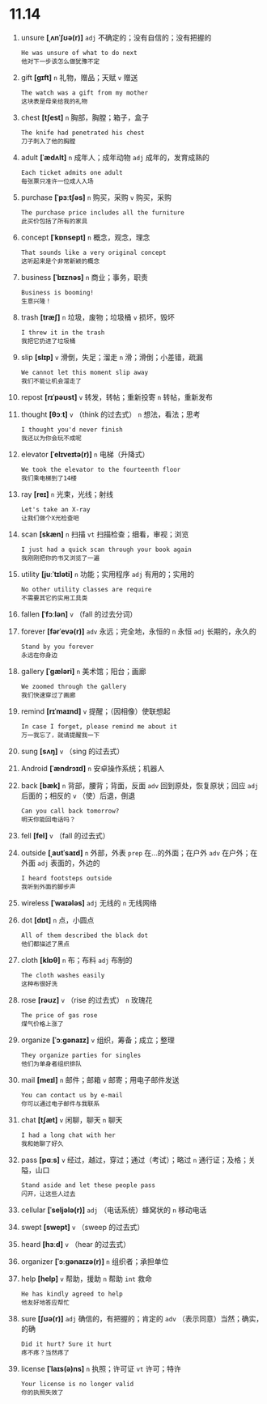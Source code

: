 # 11.14

1. unsure **[ˌʌnˈʃʊə(r)]** `adj` 不确定的；没有自信的；没有把握的

   ```
   He was unsure of what to do next
   他对下一步该怎么做犹豫不定
   ```

2. gift **[ɡɪft]** `n` 礼物，赠品；天赋 `v` 赠送

   ```
   The watch was a gift from my mother
   这块表是母亲给我的礼物
   ```

3. chest **[tʃest]** `n` 胸部，胸膛；箱子，盒子

   ```
   The knife had penetrated his chest
   刀子刺入了他的胸膛
   ```

4. adult **[ˈædʌlt]** `n` 成年人；成年动物 `adj` 成年的，发育成熟的

   ```
   Each ticket admits one adult
   每张票只准许一位成人入场
   ```

5. purchase **[ˈpɜːtʃəs]** `n` 购买，采购 `v` 购买，采购

   ```
   The purchase price includes all the furniture
   此买价包括了所有的家具
   ```

6. concept **[ˈkɒnsept]** `n` 概念，观念，理念

   ```
   That sounds like a very original concept
   这听起来是个非常新颖的概念
   ```

7. business **[ˈbɪznəs]** `n` 商业；事务，职责

   ```
   Business is booming!
   生意兴隆！
   ```

8. trash **[træʃ]** `n` 垃圾，废物；垃圾桶 `v` 损坏，毁坏

   ```
   I threw it in the trash
   我把它扔进了垃圾桶
   ```

9. slip **[slɪp]** `v` 滑倒，失足；溜走 `n` 滑；滑倒；小差错，疏漏

   ```
   We cannot let this moment slip away
   我们不能让机会溜走了
   ```

10. repost **[rɪˈpəʊst]** `v` 转发，转帖；重新投寄 `n` 转帖，重新发布

11. thought **[θɔːt]** `v` （think 的过去式） `n` 想法，看法；思考

    ```
    I thought you'd never finish
    我还以为你会玩不成呢
    ```

12. elevator **[ˈelɪveɪtə(r)]** `n` 电梯（升降式）

    ```
    We took the elevator to the fourteenth floor
    我们乘电梯到了14楼
    ```

13. ray **[reɪ]** `n` 光束，光线；射线

    ```
    Let's take an X-ray
    让我们做个X光检查吧
    ```

14. scan **[skæn]** `n` 扫描 `vt` 扫描检查；细看，审视；浏览

    ```
    I just had a quick scan through your book again
    我刚刚把你的书又浏览了一遍
    ```

15. utility **[juːˈtɪləti]** `n` 功能；实用程序 `adj` 有用的；实用的

    ```
    No other utility classes are require
    不需要其它的实用工具类
    ```

16. fallen **[ˈfɔːlən]** `v` （fall 的过去分词）

17. forever **[fərˈevə(r)]** `adv` 永远；完全地，永恒的 `n` 永恒 `adj` 长期的，永久的

    ```
    Stand by you forever
    永远在你身边
    ```

18. gallery **[ˈɡæləri]** `n` 美术馆；阳台；画廊

    ```
    We zoomed through the gallery
    我们快速穿过了画廊
    ```

19. remind **[rɪˈmaɪnd]** `v` 提醒；（因相像）使联想起

    ```
    In case I forget, please remind me about it
    万一我忘了，就请提醒我一下
    ```

20. sung **[sʌŋ]** `v` （sing 的过去式）

21. Android **[ˈændrɔɪd]** `n` 安卓操作系统；机器人

22. back **[bæk]** `n` 背部，腰背；背面，反面 `adv` 回到原处，恢复原状；回应 `adj` 后面的；相反的 `v` （使）后退，倒退

    ```
    Can you call back tomorrow?
    明天你能回电话吗？
    ```

23. fell **[fel]** `v` （fall 的过去式）

24. outside **[ˌaʊtˈsaɪd]** `n` 外部，外表 `prep` 在...的外面；在户外 `adv` 在户外；在外面 `adj` 表面的，外边的

    ```
    I heard footsteps outside
    我听到外面的脚步声
    ```

25. wireless **[ˈwaɪələs]** `adj` 无线的 `n` 无线网络

26. dot **[dɒt]** `n` 点，小圆点

    ```
    All of them described the black dot
    他们都描述了黑点
    ```

27. cloth **[klɒθ]** `n` 布；布料 `adj` 布制的

    ```
    The cloth washes easily
    这种布很好洗
    ```

28. rose **[rəʊz]** `v` （rise 的过去式） `n` 玫瑰花

    ```
    The price of gas rose
    煤气价格上涨了
    ```

29. organize **[ˈɔːɡənaɪz]** `v` 组织，筹备；成立；整理

    ```
    They organize parties for singles
    他们为单身者组织排队
    ```

30. mail **[meɪl]** `n` 邮件；邮箱 `v` 邮寄；用电子邮件发送

    ```
    You can contact us by e-mail
    你可以通过电子邮件与我联系
    ```

31. chat **[tʃæt]** `v` 闲聊，聊天 `n` 聊天

    ```
    I had a long chat with her
    我和她聊了好久
    ```

32. pass **[pɑːs]** `v` 经过，越过，穿过；通过（考试）；略过 `n` 通行证；及格；关隘，山口

    ```
    Stand aside and let these people pass
    闪开，让这些人过去
    ```

33. cellular **[ˈseljələ(r)]** `adj` （电话系统）蜂窝状的 `n` 移动电话

34. swept **[swept]** `v` （sweep 的过去式）

35. heard **[hɜːd]** `v` （hear 的过去式）

36. organizer **[ˈɔːɡənaɪzə(r)]** `n` 组织者；承担单位

37. help **[help]** `v` 帮助，援助 `n` 帮助 `int` 救命

    ```
    He has kindly agreed to help
    他友好地答应帮忙
    ```

38. sure **[ʃʊə(r)]** `adj` 确信的，有把握的；肯定的 `adv` （表示同意）当然；确实，的确

    ```
    Did it hurt? Sure it hurt
    疼不疼？当然疼了
    ```

39. license **[ˈlaɪs(ə)ns]** `n` 执照；许可证 `vt` 许可；特许
    ```
    Your license is no longer valid
    你的执照失效了
    ```
